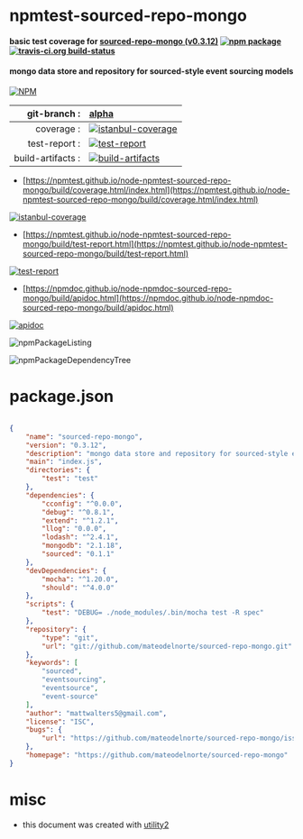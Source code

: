# npmtest-sourced-repo-mongo

#### basic test coverage for  [sourced-repo-mongo (v0.3.12)](https://github.com/mateodelnorte/sourced-repo-mongo)  [![npm package](https://img.shields.io/npm/v/npmtest-sourced-repo-mongo.svg?style=flat-square)](https://www.npmjs.org/package/npmtest-sourced-repo-mongo) [![travis-ci.org build-status](https://api.travis-ci.org/npmtest/node-npmtest-sourced-repo-mongo.svg)](https://travis-ci.org/npmtest/node-npmtest-sourced-repo-mongo)

#### mongo data store and repository for sourced-style event sourcing models

[![NPM](https://nodei.co/npm/sourced-repo-mongo.png?downloads=true&downloadRank=true&stars=true)](https://www.npmjs.com/package/sourced-repo-mongo)

| git-branch : | [alpha](https://github.com/npmtest/node-npmtest-sourced-repo-mongo/tree/alpha)|
|--:|:--|
| coverage : | [![istanbul-coverage](https://npmtest.github.io/node-npmtest-sourced-repo-mongo/build/coverage.badge.svg)](https://npmtest.github.io/node-npmtest-sourced-repo-mongo/build/coverage.html/index.html)|
| test-report : | [![test-report](https://npmtest.github.io/node-npmtest-sourced-repo-mongo/build/test-report.badge.svg)](https://npmtest.github.io/node-npmtest-sourced-repo-mongo/build/test-report.html)|
| build-artifacts : | [![build-artifacts](https://npmtest.github.io/node-npmtest-sourced-repo-mongo/glyphicons_144_folder_open.png)](https://github.com/npmtest/node-npmtest-sourced-repo-mongo/tree/gh-pages/build)|

- [https://npmtest.github.io/node-npmtest-sourced-repo-mongo/build/coverage.html/index.html](https://npmtest.github.io/node-npmtest-sourced-repo-mongo/build/coverage.html/index.html)

[![istanbul-coverage](https://npmtest.github.io/node-npmtest-sourced-repo-mongo/build/screenCapture.buildCi.browser.%252Ftmp%252Fbuild%252Fcoverage.lib.html.png)](https://npmtest.github.io/node-npmtest-sourced-repo-mongo/build/coverage.html/index.html)

- [https://npmtest.github.io/node-npmtest-sourced-repo-mongo/build/test-report.html](https://npmtest.github.io/node-npmtest-sourced-repo-mongo/build/test-report.html)

[![test-report](https://npmtest.github.io/node-npmtest-sourced-repo-mongo/build/screenCapture.buildCi.browser.%252Ftmp%252Fbuild%252Ftest-report.html.png)](https://npmtest.github.io/node-npmtest-sourced-repo-mongo/build/test-report.html)

- [https://npmdoc.github.io/node-npmdoc-sourced-repo-mongo/build/apidoc.html](https://npmdoc.github.io/node-npmdoc-sourced-repo-mongo/build/apidoc.html)

[![apidoc](https://npmdoc.github.io/node-npmdoc-sourced-repo-mongo/build/screenCapture.buildCi.browser.%252Ftmp%252Fbuild%252Fapidoc.html.png)](https://npmdoc.github.io/node-npmdoc-sourced-repo-mongo/build/apidoc.html)

![npmPackageListing](https://npmtest.github.io/node-npmtest-sourced-repo-mongo/build/screenCapture.npmPackageListing.svg)

![npmPackageDependencyTree](https://npmtest.github.io/node-npmtest-sourced-repo-mongo/build/screenCapture.npmPackageDependencyTree.svg)



# package.json

```json

{
    "name": "sourced-repo-mongo",
    "version": "0.3.12",
    "description": "mongo data store and repository for sourced-style event sourcing models",
    "main": "index.js",
    "directories": {
        "test": "test"
    },
    "dependencies": {
        "cconfig": "^0.0.0",
        "debug": "^0.8.1",
        "extend": "^1.2.1",
        "llog": "0.0.0",
        "lodash": "^2.4.1",
        "mongodb": "2.1.18",
        "sourced": "0.1.1"
    },
    "devDependencies": {
        "mocha": "^1.20.0",
        "should": "^4.0.0"
    },
    "scripts": {
        "test": "DEBUG= ./node_modules/.bin/mocha test -R spec"
    },
    "repository": {
        "type": "git",
        "url": "git://github.com/mateodelnorte/sourced-repo-mongo.git"
    },
    "keywords": [
        "sourced",
        "eventsourcing",
        "eventsource",
        "event-source"
    ],
    "author": "mattwalters5@gmail.com",
    "license": "ISC",
    "bugs": {
        "url": "https://github.com/mateodelnorte/sourced-repo-mongo/issues"
    },
    "homepage": "https://github.com/mateodelnorte/sourced-repo-mongo"
}
```



# misc
- this document was created with [utility2](https://github.com/kaizhu256/node-utility2)
